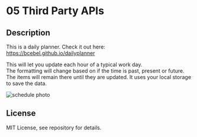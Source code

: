 # 05 Third Party APIs

## Description
This is a daily planner.  Check it out here:
https://bcebel.github.io/dailyplanner

This will let you update each hour of a typical work day.  
The formatting will change based on if the time is past, present or future.  
The items will remain there until they are updated.
It uses your local storage to save the data.

<img src="./assets/Screenshot.png" alt="schedule photo" title="schedule photo">



## License 
MIT License, see repository for details. 




